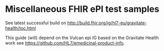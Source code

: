 # Miscellaneous FHIR ePI test samples

See latest successful build on http://build.fhir.org/ig/hl7-eu/gravitate-health/toc.html

This guide (will) depend on the Vulcan epi IG based on the Gravitate Health work see https://github.com/HL7/emedicinal-product-info.
